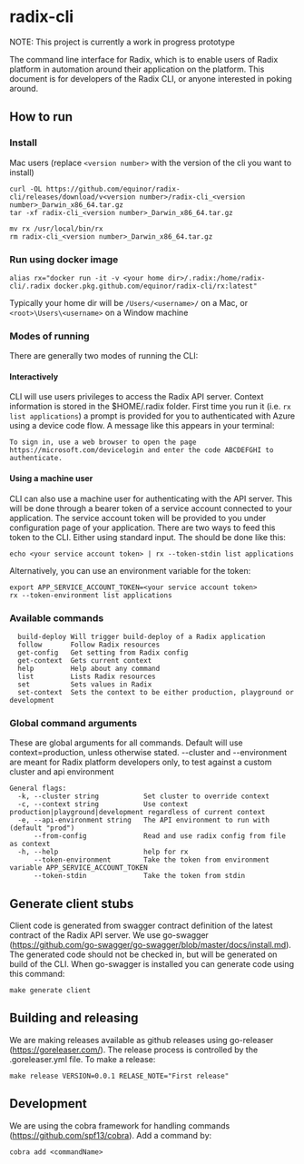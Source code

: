 # radix-cli

NOTE: This project is currently a work in progress prototype

The command line interface for Radix, which is to enable users of Radix platform in automation around their application on the platform. This document is for developers of the Radix CLI, or anyone interested in poking around.

## How to run

### Install

Mac users (replace `<version number>` with the version of the cli you want to install)

```
curl -OL https://github.com/equinor/radix-cli/releases/download/v<version number>/radix-cli_<version number>_Darwin_x86_64.tar.gz
tar -xf radix-cli_<version number>_Darwin_x86_64.tar.gz

mv rx /usr/local/bin/rx
rm radix-cli_<version number>_Darwin_x86_64.tar.gz
```

### Run using docker image

```
alias rx="docker run -it -v <your home dir>/.radix:/home/radix-cli/.radix docker.pkg.github.com/equinor/radix-cli/rx:latest"
```

Typically your home dir will be `/Users/<username>/` on a Mac, or `<root>\Users\<username>` on a Window machine

### Modes of running

There are generally two modes of running the CLI:

#### Interactively

CLI will use users privileges to access the Radix API server. Context information is stored in the \$HOME/.radix folder. First time you run it (i.e. `rx list applications`) a prompt is provided for you to authenticated with Azure using a device code flow. A message like this appears in your terminal:

`To sign in, use a web browser to open the page https://microsoft.com/devicelogin and enter the code ABCDEFGHI to authenticate.`

#### Using a machine user

CLI can also use a machine user for authenticating with the API server. This will be done through a bearer token of a service account connected to your application. The service account token will be provided to you under configuration page of your application. There are two ways to feed this token to the CLI. Either using standard input. The should be done like this:

`echo <your service account token> | rx --token-stdin list applications`

Alternatively, you can use an environment variable for the token:

```
export APP_SERVICE_ACCOUNT_TOKEN=<your service account token>
rx --token-environment list applications
```

### Available commands

```
  build-deploy Will trigger build-deploy of a Radix application
  follow       Follow Radix resources
  get-config   Get setting from Radix config
  get-context  Gets current context
  help         Help about any command
  list         Lists Radix resources
  set          Sets values in Radix
  set-context  Sets the context to be either production, playground or development
```

### Global command arguments

These are global arguments for all commands. Default will use context=production, unless otherwise stated. --cluster and --environment are meant for Radix platform developers only, to test against a custom cluster and api environment

```
General flags:
  -k, --cluster string           Set cluster to override context
  -c, --context string           Use context production|playground|development regardless of current context
  -e, --api-environment string   The API environment to run with (default "prod")
      --from-config              Read and use radix config from file as context
  -h, --help                     help for rx
      --token-environment        Take the token from environment variable APP_SERVICE_ACCOUNT_TOKEN
      --token-stdin              Take the token from stdin
```

## Generate client stubs

Client code is generated from swagger contract definition of the latest contract of the Radix API server. We use go-swagger (https://github.com/go-swagger/go-swagger/blob/master/docs/install.md). The generated code should not be checked in, but will be generated on build of the CLI. When go-swagger is installed you can generate code using this command:

```
make generate client
```

## Building and releasing

We are making releases available as github releases using go-releaser (https://goreleaser.com/). The release process is controlled by the .goreleaser.yml file. To make a release:

```
make release VERSION=0.0.1 RELASE_NOTE="First release"
```

## Development

We are using the cobra framework for handling commands (https://github.com/spf13/cobra). Add a command by:

```
cobra add <commandName>
```
